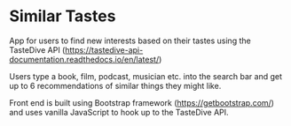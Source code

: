 # Similar Tastes

App for users to find new interests based on their tastes using the TasteDive API (https://tastedive-api-documentation.readthedocs.io/en/latest/)

Users type a book, film, podcast, musician etc. into the search bar and get up to 6 recommendations of similar things they might like.

Front end is built using Bootstrap framework (https://getbootstrap.com/) and uses vanilla JavaScript to hook up to the TasteDive API.